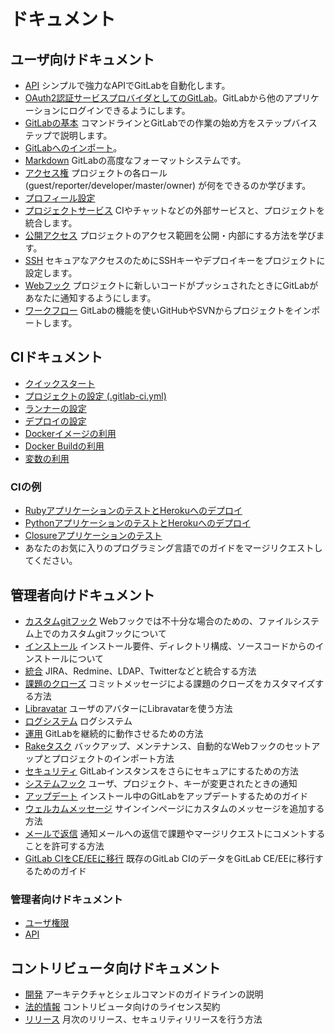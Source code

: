 # ドキュメント

## ユーザ向けドキュメント

- [API](api/README.md) シンプルで強力なAPIでGitLabを自動化します。
- [OAuth2認証サービスプロバイダとしてのGitLab](integration/oauth_provider.md)。GitLabから他のアプリケーションにログインできるようにします。
- [GitLabの基本](gitlab-basics/README.md) コマンドラインとGitLabでの作業の始め方をステップバイステップで説明します。
- [GitLabへのインポート](workflow/importing/README.md)。
- [Markdown](markdown/markdown.md) GitLabの高度なフォーマットシステムです。
- [アクセス権](permissions/permissions.md) プロジェクトの各ロール (guest/reporter/developer/master/owner) が何をできるのか学びます。
- [プロフィール設定](profile/README.md)
- [プロジェクトサービス](project_services/project_services.md) CIやチャットなどの外部サービスと、プロジェクトを統合します。
- [公開アクセス](public_access/public_access.md) プロジェクトのアクセス範囲を公開・内部にする方法を学びます。
- [SSH](ssh/README.md) セキュアなアクセスのためにSSHキーやデプロイキーをプロジェクトに設定します。
- [Webフック](web_hooks/web_hooks.md) プロジェクトに新しいコードがプッシュされたときにGitLabがあなたに通知するようにします。
- [ワークフロー](workflow/README.md) GitLabの機能を使いGitHubやSVNからプロジェクトをインポートします。

## CIドキュメント

+ [クイックスタート](ci/quick_start/README.md)
+ [プロジェクトの設定 (.gitlab-ci.yml)](ci/yaml/README.md)
+ [ランナーの設定](ci/runners/README.md)
+ [デプロイの設定](ci/deployment/README.md)
+ [Dockerイメージの利用](ci/docker/using_docker_images.md)
+ [Docker Buildの利用](ci/docker/using_docker_build.md)
+ [変数の利用](ci/variables/README.md)

### CIの例

+ [RubyアプリケーションのテストとHerokuへのデプロイ](ci/examples/test-and-deploy-ruby-application-to-heroku.md)
+ [PythonアプリケーションのテストとHerokuへのデプロイ](ci/examples/test-and-deploy-python-application-to-heroku.md)
+ [Closureアプリケーションのテスト](ci/examples/test-clojure-application.md)
+ あなたのお気に入りのプログラミング言語でのガイドをマージリクエストしてください。

## 管理者向けドキュメント

- [カスタムgitフック](hooks/custom_hooks.md) Webフックでは不十分な場合のための、ファイルシステム上でのカスタムgitフックについて
- [インストール](install/README.md) インストール要件、ディレクトリ構成、ソースコードからのインストールについて
- [統合](integration/README.md) JIRA、Redmine、LDAP、Twitterなどと統合する方法
- [課題のクローズ](customization/issue_closing.md) コミットメッセージによる課題のクローズをカスタマイズする方法
- [Libravatar](customization/libravatar.md) ユーザのアバターにLibravatarを使う方法
- [ログシステム](logs/logs.md) ログシステム
- [運用](operations/README.md) GitLabを継続的に動作させるための方法
- [Rakeタスク](raketasks/README.md) バックアップ、メンテナンス、自動的なWebフックのセットアップとプロジェクトのインポート方法
- [セキュリティ](security/README.md) GitLabインスタンスをさらにセキュアにするための方法
- [システムフック](system_hooks/system_hooks.md) ユーザ、プロジェクト、キーが変更されたときの通知
- [アップデート](update/README.md) インストール中のGitLabをアップデートするためのガイド
- [ウェルカムメッセージ](customization/welcome_message.md) サインインページにカスタムのメッセージを追加する方法
- [メールで返信](incoming_email/README.md) 通知メールへの返信で課題やマージリクエストにコメントすることを許可する方法
- [GitLab CIをCE/EEに移行](migrate_ci_to_ce/README.md) 既存のGitLab CIのデータをGitLab CE/EEに移行するためのガイド

### 管理者向けドキュメント

+ [ユーザ権限](permissions/README.md)
+ [API](api/README.md)

## コントリビュータ向けドキュメント

- [開発](development/README.md) アーキテクチャとシェルコマンドのガイドラインの説明
- [法的情報](legal/README.md) コントリビュータ向けのライセンス契約
- [リリース](release/README.md) 月次のリリース、セキュリティリリースを行う方法
